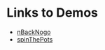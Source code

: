 # Links to Demos

- [nBackNogo](https://roscoelai.github.io/demos/nBackNogo/)
- [spinThePots](https://roscoelai.github.io/demos/spinThePots/)
